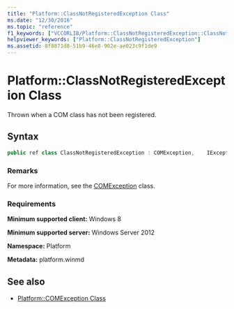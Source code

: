 ```yaml
---
title: "Platform::ClassNotRegisteredException Class"
ms.date: "12/30/2016"
ms.topic: "reference"
f1_keywords: ["VCCORLIB/Platform::ClassNotRegisteredException::ClassNotRegisteredException", "VCCORLIB/Platform::ClassNotRegisteredException"]
helpviewer_keywords: ["Platform::ClassNotRegisteredException"]
ms.assetid: 8f8871d8-51b9-46e8-902e-ae023c9f1de9
---
```

# Platform::ClassNotRegisteredException Class

Thrown when a COM class has not been registered.

## Syntax

```cpp
public ref class ClassNotRegisteredException : COMException,    IException,    IPrintable,    IEquatable
```

### Remarks

For more information, see the [COMException](../cppcx/platform-comexception-class.md) class.

### Requirements

**Minimum supported client:** Windows 8

**Minimum supported server:** Windows Server 2012

**Namespace:** Platform

**Metadata:** platform.winmd

## See also

- [Platform::COMException Class](../cppcx/platform-comexception-class.md)
